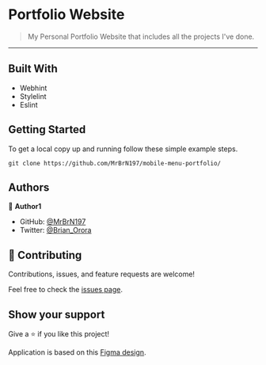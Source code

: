 # Portfolio Website

> My Personal Portfolio Website that includes all the projects I've done.

___

## Built With

- Webhint
- Stylelint
- Eslint

## Getting Started

To get a local copy up and running follow these simple example steps.

`git clone https://github.com/MrBrN197/mobile-menu-portfolio/`

## Authors

👤 **Author1**

- GitHub: [@MrBrN197](https://github.com/MrBrN197)
- Twitter: [@Brian_Orora](https://twitter.com/brian_orora)

## 🤝 Contributing

Contributions, issues, and feature requests are welcome!

Feel free to check the [issues page](../../issues/).

## Show your support

Give a ⭐️ if you like this project!

Application is based on this [Figma design](https://www.figma.com/file/t3EJUCAEViw3QasuJLPLVT/Microverse-Student-Potfolio-Templates-Main?node-id=1%3A1471).
